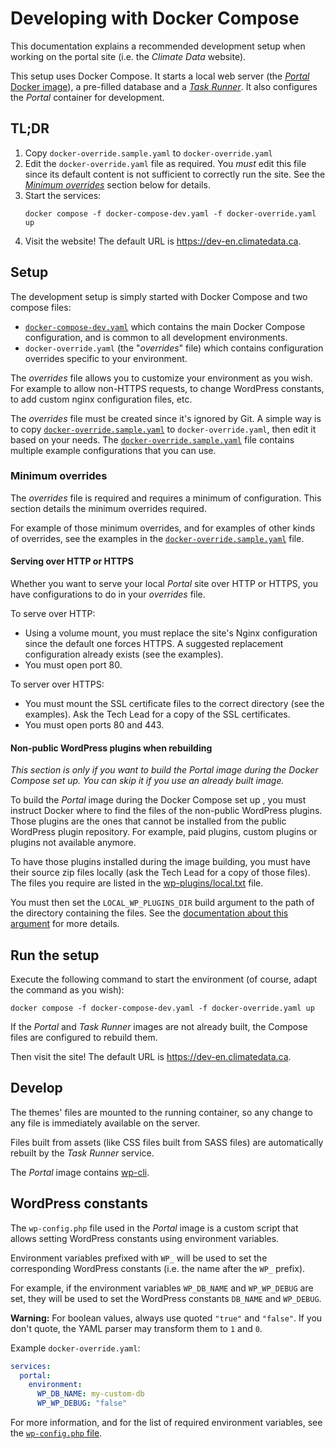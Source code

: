 # Developing with Docker Compose

This documentation explains a recommended development setup when working on the
portal site (i.e. the _Climate Data_ website).

This setup uses Docker Compose. It starts a local web server (the [_Portal_
Docker image](./portal-docker-image)), a pre-filled database and a
[_Task Runner_](./task-runner.md). It also configures the _Portal_ container
for development.

## TL;DR

1. Copy `docker-override.sample.yaml` to `docker-override.yaml`
2. Edit the `docker-override.yaml` file as required. You _must_ edit this file
   since its default content is not sufficient to correctly run the site. See
   the [_Minimum overrides_](#minimum-overrides) section below for details.
3. Start the services:
   ```shell
   docker compose -f docker-compose-dev.yaml -f docker-override.yaml up
   ```
4. Visit the website! The default URL is https://dev-en.climatedata.ca.

## Setup

The development setup is simply started with Docker Compose and two compose
files:

* [`docker-compose-dev.yaml`](../docker-compose-dev.yaml) which contains the
  main Docker Compose configuration, and is common to all development
  environments.
* `docker-override.yaml` (the "_overrides_" file) which contains configuration
  overrides specific to your environment.

The _overrides_ file allows you to customize your environment as you wish. For
example to allow non-HTTPS requests, to change WordPress constants, to add
custom nginx configuration files, etc.

The _overrides_ file must be created since it's ignored by Git. A simple way
is to copy
[`docker-override.sample.yaml`](../docker-override.sample.yaml) to
`docker-override.yaml`, then edit it based on your needs. The
[`docker-override.sample.yaml`](../docker-override.sample.yaml) file contains
multiple example configurations that you can use.

### Minimum overrides

The _overrides_ file is required and requires a minimum of configuration. This
section details the minimum overrides required.

For example of those minimum overrides, and for examples of other kinds of
overrides, see the examples in the
[`docker-override.sample.yaml`](../docker-override.sample.yaml) file.

#### Serving over HTTP or HTTPS

Whether you want to serve your local _Portal_ site over HTTP or HTTPS, you have
configurations to do in your _overrides_ file.

To serve over HTTP:

* Using a volume mount, you must replace the site's Nginx configuration since
  the default one forces HTTPS. A suggested replacement configuration already
  exists (see the examples).
* You must open port 80.

To server over HTTPS:

* You must mount the SSL certificate files to the correct directory (see the
  examples). Ask the Tech Lead for a copy of the SSL certificates.
* You must open ports 80 and 443.

#### Non-public WordPress plugins when rebuilding

_This section is only if you want to build the Portal image during the Docker
Compose set up. You can skip it if you use an already built image._

To build the _Portal_ image during the Docker Compose set up , you must instruct
Docker where to find the files of the non-public WordPress plugins. Those
plugins are the ones that cannot be installed from the public WordPress plugin
repository. For example, paid plugins, custom plugins or plugins not available
anymore.

To have those plugins installed during the image building, you must have their
source zip files locally (ask the Tech Lead for a copy of those files). The
files you require are listed in the
[wp-plugins/local.txt](../dockerfiles/build/www/wp-plugins/local.txt) file.

You must then set the `LOCAL_WP_PLUGINS_DIR` build argument to the path of the
directory containing the files. See the
[documentation about this argument](./portal-docker-image.md#the-local_wp_plugins_dir-argument)
for more details.

## Run the setup

Execute the following command to start the environment (of course, adapt the
command as you wish):

```shell
docker compose -f docker-compose-dev.yaml -f docker-override.yaml up
```

If the _Portal_ and _Task Runner_ images are not already built, the Compose
files are configured to rebuild them.

Then visit the site! The default URL is https://dev-en.climatedata.ca.

## Develop

The themes' files are mounted to the running container, so any change to any
file is immediately available on the server.

Files built from assets (like CSS files built from SASS files) are automatically
rebuilt by the _Task Runner_ service.

The _Portal_ image contains [wp-cli](https://wp-cli.org/).

## WordPress constants

The `wp-config.php` file used in the _Portal_ image is a custom script that 
allows setting WordPress constants using environment variables.

Environment variables prefixed with `WP_` will be used to set the
corresponding WordPress constants (i.e. the name after the `WP_` prefix).

For example, if the environment variables `WP_DB_NAME` and `WP_WP_DEBUG` are
set, they will be used to set the WordPress constants `DB_NAME` and `WP_DEBUG`.

**Warning:** For boolean values, always use quoted `"true"` and `"false"`. If
you don't quote, the YAML parser may transform them to `1` and `0`.

Example `docker-override.yaml`:

```yaml
services:
  portal:
    environment:
      WP_DB_NAME: my-custom-db
      WP_WP_DEBUG: "false"
```

For more information, and for the list of required environment variables, see
the [`wp-config.php` file](../dockerfiles/build/www/configs/wordpress/wp-config.php).
